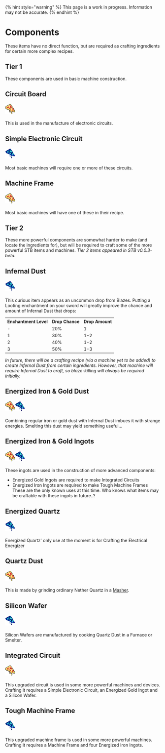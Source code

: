 {% hint style="warning" %}
This page is a work in progress. Information may not be accurate.
{% endhint %}

# Components
These items have no direct function, but are required as crafting ingredients for certain more complex recipes.

## Tier 1

These components are used in basic machine construction.

## Circuit Board
#### ![recipe-circuit-board](../../../.gitbook/assets/WIP.png)

This is used in the manufacture of electronic circuits.

## Simple Electronic Circuit
#### ![simple-circuit](../../../.gitbook/assets/WIP2.png)

Most basic machines will require one or more of these circuits.

## Machine Frame
#### ![recipe-machine-frame](../../../.gitbook/assets/WIP.png)

Most basic machines will have one of these in their recipe.

## Tier 2

These more powerful components are somewhat harder to make (and locate the ingredients for), but will be required to craft some of the more powerful STB items and machines.  <em>Tier 2 items appeared in STB v0.0.3-beta.</em>

## Infernal Dust
#### ![infernal-dust](../../../.gitbook/assets/WIP2.png)

This curious item appears as an uncommon drop from Blazes.  Putting a Looting enchantment on your sword will greatly improve the chance and amount of Infernal Dust that drops:
<table><tbody><tr><th>Enchantment Level</th><th>Drop Chance</th><th>Drop Amount</th></tr>
<tr><td>-</td><td>20%</td><td>1</td></tr>
<tr><td>1</td><td>30%</td><td>1-2</td></tr>
<tr><td>2</td><td>40%</td><td>1-2</td></tr>
<tr><td>3</td><td>50%</td><td>1-3</td></tr>
</tbody></table>
<em>In future, there will be a crafting recipe (via a machine yet to be added) to create Infernal Dust from certain ingredients.  However, that machine will require Infernal Dust to craft, so blaze-killing will always be required initially.</em>

## Energized Iron & Gold Dust
#### ![energized-gold-dust](../../../.gitbook/assets/WIP.png)![energized-iron-dust](../../../.gitbook/assets/WIP2.png)
Combining regular iron or gold dust with Infernal Dust imbues it with strange energies.  Smelting this dust may yield something useful...

## Energized Iron & Gold Ingots
#### ![energized-gold-ingot](../../../.gitbook/assets/WIP.png)![energized-iron-ingot](../../../.gitbook/assets/WIP2.png)
These ingots are used in the construction of more advanced components:

* Energized Gold Ingots are required to make Integrated Circuits
* Energized Iron Ingots are required to make Tough Machine Frames
These are the only known uses at this time.  Who knows what items may be craftable with these ingots in future..?

## Energized Quartz
#### ![recipe-energized-quartz](../../../.gitbook/assets/WIP2.png)
Energized Quartz' only use at the moment is for Crafting the Electrical Energizer

## Quartz Dust
#### ![quartz-dust](../../../.gitbook/assets/WIP.png)
This is made by grinding ordinary Nether Quartz in a [Masher](slimefun/SensibleToolbox/Items/machines.md).

## Silicon Wafer
#### ![silicon-wafer](../../../.gitbook/assets/WIP2.png)
Silicon Wafers are manufactured by cooking Quartz Dust in a Furnace or Smelter.

## Integrated Circuit
#### ![integrated-circuit](../../../.gitbook/assets/WIP.png)
This upgraded circuit is used in some more powerful machines and devices.  Crafting it requires a Simple Electronic Circuit, an Energized Gold Ingot and a Silicon Wafer.

## Tough Machine Frame
#### ![tough-machine-frame](../../../.gitbook/assets/WIP2.png)
This upgraded machine frame is used in some more powerful machines.  Crafting it requires a Machine Frame and four Energized Iron Ingots.